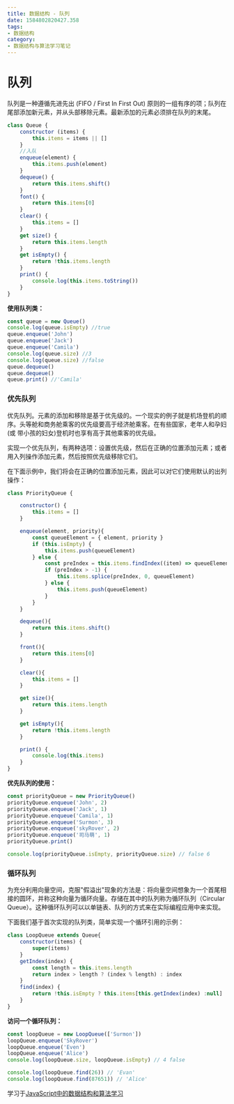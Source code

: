 ```yaml
---
title: 数据结构 - 队列
date: 1584802820427.358
tags:
- 数据结构
category:
- 数据结构与算法学习笔记
---
```

# 队列

队列是一种遵循先进先出 (FIFO / First In First Out) 原则的一组有序的项；队列在尾部添加新元素，并从头部移除元素。最新添加的元素必须排在队列的末尾。

```js
class Queue {
    constructor (items) {
        this.items = items || []
    }
    //入队
    enqueue(element) {
        this.items.push(element)
    }
    dequeue() {
        return this.items.shift()
    }
    font() {
        return this.items[0]
    }
    clear() {
        this.items = []
    }
    get size() {
        return this.items.length
    }
    get isEmpty() {
        return !this.items.length
    }
    print() {
        console.log(this.items.toString())
    } 
}
```

**使用队列类：**

```js
const queue = new Queue()
console.log(queue.isEmpty) //true
queue.enqueue('John')
queue.enqueue('Jack')
queue.enqueue('Camila')
console.log(queue.size) //3
console.log(queue.size) //false
queue.dequeue()
queue.dequeue()
queue.print() //'Camila'
```

### 优先队列

优先队列。元素的添加和移除是基于优先级的。一个现实的例子就是机场登机的顺序。头等舱和商务舱乘客的优先级要高于经济舱乘客。在有些国家，老年人和孕妇(或 带小孩的妇女)登机时也享有高于其他乘客的优先级。

实现一个优先队列，有两种选项：设置优先级，然后在正确的位置添加元素；或者用入列操作添加元素，然后按照优先级移除它们。

在下面示例中，我们将会在正确的位置添加元素，因此可以对它们使用默认的出列操作：

```js
class PriorityQueue {

    constructor() {
        this.items = []
    }

    enqueue(element, priority){
        const queueElement = { element, priority }
        if (this.isEmpty) {
            this.items.push(queueElement)
        } else {
            const preIndex = this.items.findIndex((item) => queueElement.priority < item.priority)
            if (preIndex > -1) {
                this.items.splice(preIndex, 0, queueElement)
            } else {
                this.items.push(queueElement)
            }
        }
    }

    dequeue(){
        return this.items.shift()
    }

    front(){
        return this.items[0]
    }

    clear(){
        this.items = []
    }

    get size(){
        return this.items.length
    }

    get isEmpty(){
        return !this.items.length
    }

    print() {
        console.log(this.items)
    }
}
```

**优先队列的使用：**

```js
const priorityQueue = new PriorityQueue()
priorityQueue.enqueue('John', 2)
priorityQueue.enqueue('Jack', 1)
priorityQueue.enqueue('Camila', 1)
priorityQueue.enqueue('Surmon', 3)
priorityQueue.enqueue('skyRover', 2)
priorityQueue.enqueue('司马萌', 1)
priorityQueue.print()

console.log(priorityQueue.isEmpty, priorityQueue.size) // false 6
```

### 循环队列

为充分利用向量空间，克服"假溢出"现象的方法是：将向量空间想象为一个首尾相接的圆环，并称这种向量为循环向量。存储在其中的队列称为循环队列（Circular Queue）。这种循环队列可以以单链表、队列的方式来在实际编程应用中来实现。

下面我们基于首次实现的队列类，简单实现一个循环引用的示例：

```js
class LoopQueue extends Queue{
	constructor(items) {
        super(items)
    }
    getIndex(index) {
        const length = this.items.length
        return index > length ? (index % length) : index
    }
    find(index) {
        return !this.isEmpty ? this.items[this.getIndex(index) :null]
    }
}
```

**访问一个循环队列：**

```js
const loopQueue = new LoopQueue(['Surmon'])
loopQueue.enqueue('SkyRover')
loopQueue.enqueue('Even')
loopQueue.enqueue('Alice')
console.log(loopQueue.size, loopQueue.isEmpty) // 4 false

console.log(loopQueue.find(26)) // 'Evan'
console.log(loopQueue.find(87651)) // 'Alice'
```

学习于[JavaScript中的数据结构和算法学习](http://caibaojian.com/learn-javascript.html)

























